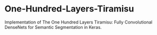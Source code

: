 # One-Hundred-Layers-Tiramisu
Implementation of The One Hundred Layers Tiramisu: Fully Convolutional DenseNets for Semantic Segmentation in Keras.
